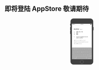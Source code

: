 ## 即将登陆 AppStore 敬请期待


<div align=center style="height:150px;"><img src="https://github.com/itenyh/ShineDictionary/blob/master/dicDetail.png" style="height:150px;"/></div>
